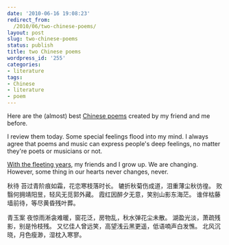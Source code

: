 ```yaml
---
date: '2010-06-16 19:08:23'
redirect_from:
  /2010/06/two-chinese-poems/
layout: post
slug: two-chinese-poems
status: publish
title: two Chinese poems
wordpress_id: '255'
categories:
- literature
tags:
- Chinese
- literature
- poem
---
```


Here are the (almost) best [Chinese poems](http://www.fyears.org/2010/06/two-chinese-poems/) created by my friend and me before.

I review them today. Some special feelings flood into my mind. I always agree that poems and music can express people's deep feelings, no matter they're poets or musicians or not.

[With the fleeting years](http://www.fyears.org), my friends and I grow up. We are changing. However, some thing in our hearts never changes, never.




秋待
苔过青阶痕如霜，花恋寒枝落时长。
辘折秋菊伤成道，泪重薄尘秋彷徨。
败翳何拥靖阳昱，轻风无觅郭外藏。
霞红因醉夕无意，笑别山影东海茫。
谁伴枯藤墙前待，等尽黄昏残叶葬。




青玉案
夜惊雨淅衾难暖，窗花泛，房物乱，秋水弹花尘未散。
湖盈光淡，萧疏残影，别是怜枝残。
又忆佳人曾远笑，高望浅云黑更遥，低语喃声白发憔。
北风沉晓，月色瘦渺，湿枕入寒寥。
